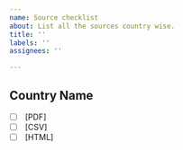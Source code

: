 ```yaml
---
name: Source checklist
about: List all the sources country wise.
title: ''
labels: ''
assignees: ''

---
```


## Country Name
- [ ] [](Source) [PDF]
- [ ] [](Source) [CSV]
- [ ] [](Source) [HTML]
